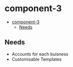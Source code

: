 ﻿# component-3
- [component-3](#component-3)
  - [Needs](#needs)
  

## Needs
- Accounts for each buisness
- Customisable Templates